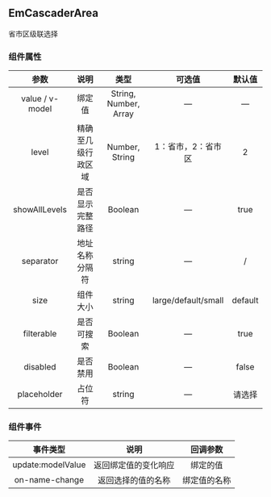## EmCascaderArea

省市区级联选择

### 组件属性

|       参数        |    说明     |          类型           |         可选值         |   默认值   |
|:---------------:|:---------:|:---------------------:|:-------------------:|:-------:|
| value / v-model |    绑定值    | String, Number, Array |          —          |    —    |
|      level      | 精确至几级行政区域 |    Number, String     |     1：省市，2：省市区      |    2    |
|  showAllLevels  | 是否显示完整路径  |        Boolean        |          —          |  true   |
|    separator    |  地址名称分隔符  |        string         |          —          |    /    |
|      size       |   组件大小    |        string         | large/default/small | default |
|   filterable    |   是否可搜索   |        Boolean        |          —          |  true   |
|    disabled     |   是否禁用    |        Boolean        |          —          |  false  |
|   placeholder   |    占位符    |        string         |          —          |   请选择   |

### 组件事件

|       事件类型        |     说明     |  回调参数  |
|:-----------------:|:----------:|:------:|
| update:modelValue | 返回绑定值的变化响应 |  绑定的值  |
|  on-name-change   | 返回选择的值的名称  | 绑定值的名称 |

